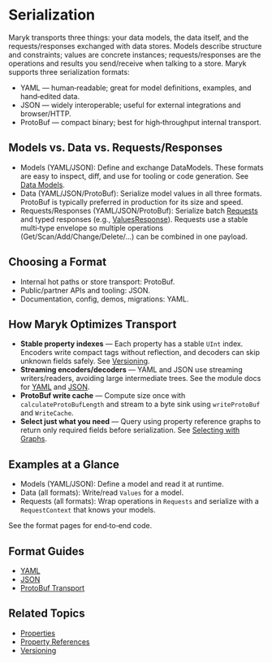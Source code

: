 # Serialization

Maryk transports three things: your data models, the data itself, and the requests/responses exchanged with data stores. Models describe structure and constraints; values are concrete instances; requests/responses are the operations and results you send/receive when talking to a store. Maryk supports three serialization formats:

- YAML — human‑readable; great for model definitions, examples, and hand‑edited data.
- JSON — widely interoperable; useful for external integrations and browser/HTTP.
- ProtoBuf — compact binary; best for high‑throughput internal transport.

## Models vs. Data vs. Requests/Responses

- Models (YAML/JSON): Define and exchange DataModels. These formats are easy to inspect, diff, and use for tooling or code generation. See [Data Models](../datamodel.md).
- Data (YAML/JSON/ProtoBuf): Serialize model values in all three formats. ProtoBuf is typically preferred in production for its size and speed.
- Requests/Responses (YAML/JSON/ProtoBuf): Serialize batch [Requests](https://github.com/marykdb/maryk/blob/main/core/src/commonMain/kotlin/maryk/core/query/requests/Requests.kt) and typed responses (e.g., [ValuesResponse](https://github.com/marykdb/maryk/blob/main/core/src/commonMain/kotlin/maryk/core/query/responses/ValuesResponse.kt)). Requests use a stable multi‑type envelope so multiple operations (Get/Scan/Add/Change/Delete/…) can be combined in one payload.

## Choosing a Format

- Internal hot paths or store transport: ProtoBuf.
- Public/partner APIs and tooling: JSON.
- Documentation, config, demos, migrations: YAML.

## How Maryk Optimizes Transport

- **Stable property indexes** — Each property has a stable `UInt` index. Encoders write compact tags without reflection, and decoders can skip unknown fields safely. See [Versioning](../versioning.md).
- **Streaming encoders/decoders** — YAML and JSON use streaming writers/readers, avoiding large intermediate trees. See the module docs for [YAML](../../yaml/README.md) and [JSON](../../json/README.md).
- **ProtoBuf write cache** — Compute size once with `calculateProtoBufLength` and stream to a byte sink using `writeProtoBuf` and `WriteCache`.
- **Select just what you need** — Query using property reference graphs to return only required fields before serialization. See [Selecting with Graphs](../reference-graphs.md).

## Examples at a Glance

- Models (YAML/JSON): Define a model and read it at runtime.
- Data (all formats): Write/read `Values` for a model.
- Requests (all formats): Wrap operations in `Requests` and serialize with a `RequestContext` that knows your models.

See the format pages for end‑to‑end code.

## Format Guides

- [YAML](yaml.md)
- [JSON](json.md)
- [ProtoBuf Transport](protobuf.md)

## Related Topics

- [Properties](../properties/README.md)
- [Property References](../properties/references.md)
- [Versioning](../versioning.md)

